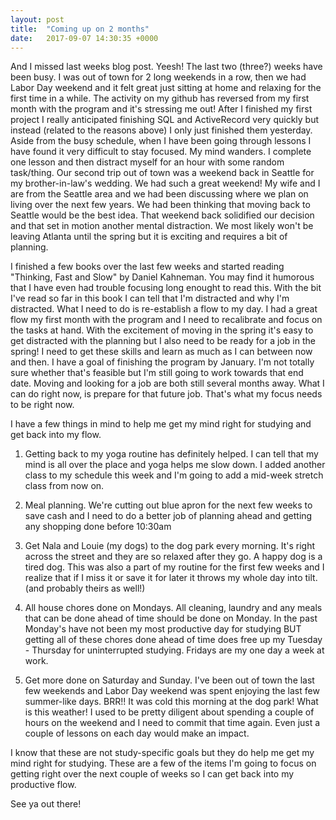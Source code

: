 ```yaml
---
layout: post
title:  "Coming up on 2 months"
date:   2017-09-07 14:30:35 +0000
---
```



And I missed last weeks blog post. Yeesh! The last two (three?) weeks have been busy. I was out of town for 2 long weekends in a row, then we had Labor Day weekend and it felt great just sitting at home and relaxing for the first time in a while. The activity on my github has reversed from my first month with the program and it's stressing me out!
After I finished my first project I really anticipated finishing SQL and ActiveRecord very quickly but instead (related to the reasons above) I only just finished them yesterday.
Aside from the busy schedule, when I have been going through lessons I have found it very difficult to stay focused. My mind wanders. I complete one lesson and then distract myself for an hour with some random task/thing. Our second trip out of town was a weekend back in Seattle for my brother-in-law's wedding. We had such a great weekend! My wife and I are from the Seattle area and we had been discussing where we plan on living over the next few years. We had been thinking that moving back to Seattle would be the best idea. That weekend back solidified our decision and that set in motion another mental distraction. We most likely won't be leaving Atlanta until the spring but it is exciting and requires a bit of planning.

I finished a few books over the last few weeks and started reading "Thinking, Fast and Slow" by Daniel Kahneman. You may find it humorous that I have even had trouble focusing long enought to read this.
With the bit I've read so far in this book I can tell that I'm distracted and why I'm distracted. What I need to do is re-establish a flow to my day. I had a great flow my first month with the program and I need to recalibrate and focus on the tasks at hand. With the excitement of moving in the spring it's easy to get distracted with the planning but I also need to be ready for a job in the spring! I need to get these skills and learn as much as I can between now and then. I have a goal of finishing the program by January. I'm not totally sure whether that's feasible but I'm still going to work towards that end date. Moving and looking for a job are both still several months away. What I can do right now, is prepare for that future job. That's what my focus needs to be right now.

I have a few things in mind to help me get my mind right for studying and get back into my flow.

1. Getting back to my yoga routine has definitely helped. I can tell that my mind is all over the place and yoga helps me slow down. I added another class to my schedule this week and I'm going to add a mid-week stretch class from now on.

2. Meal planning. We're cutting out blue apron for the next few weeks to save cash and I need to do a better job of planning ahead and getting any shopping done before 10:30am

3. Get Nala and Louie (my dogs) to the dog park every morning. It's right across the street and they are so relaxed after they go. A happy dog is a tired dog. This was also a part of my routine for the first few weeks and I realize that if I miss it or save it for later it throws my whole day into tilt.(and probably theirs as well!)

4. All house chores done on Mondays. All cleaning, laundry and any meals that can be done ahead of time should be done on Monday. In the past Monday's have not been my most productive day for studying BUT getting all of these chores done ahead of time does free up my Tuesday - Thursday for uninterrupted studying. Fridays are my one day a week at work.

5. Get more done on Saturday and Sunday. I've been out of town the last few weekends and Labor Day weekend was spent enjoying the last few summer-like days. BRR!! It was cold this morning at the dog park! What is this weather! I used to be pretty diligent about spending a couple of hours on the weekend and I need to commit that time again. Even just a couple of lessons on each day would make an impact.

I know that these are not study-specific goals but they do help me get my mind right for studying. These are a few of the items I'm going to focus on getting right over the next couple of weeks so I can get back into my productive flow.

See ya out there!
